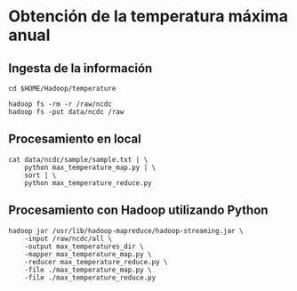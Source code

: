 # Obtención de la temperatura máxima anual

## Ingesta de la información

```
cd $HOME/Hadoop/temperature

hadoop fs -rm -r /raw/ncdc
hadoop fs -put data/ncdc /raw
```

## Procesamiento en local 

```
cat data/ncdc/sample/sample.txt | \
    python max_temperature_map.py | \
    sort | \
    python max_temperature_reduce.py
```


## Procesamiento con Hadoop utilizando Python

```
hadoop jar /usr/lib/hadoop-mapreduce/hadoop-streaming.jar \
    -input /raw/ncdc/all \
    -output max_temperatures_dir \
    -mapper max_temperature_map.py \
    -reducer max_temperature_reduce.py \
    -file ./max_temperature_map.py \
    -file ./max_temperature_reduce.py
```